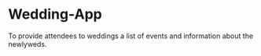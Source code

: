 # Wedding-App
To provide attendees to weddings a list of events and information about the newlyweds.
